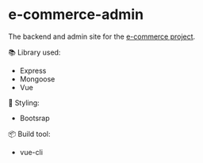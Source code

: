 # e-commerce-admin
The backend and admin site for the [e-commerce project](https://github.com/chentselee/e-commerce).

📚 Library used:
- Express
- Mongoose
- Vue

🎨 Styling:
- Bootsrap

📦 Build tool:
- vue-cli
